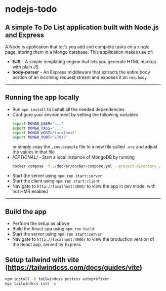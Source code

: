 # nodejs-todo

## A simple To Do List application built with Node.js and Express

A Node.js application that let's you add and complete tasks on a single page, storing them in a Mongo database. This appllication makes use of:

* **EJS** - A simple templating engine that lets you generate HTML markup with plain JS
* **body-parser** - An Express middleware that extracts the entire body portion of an incoming request stream and exposes it on `req.body`

---

## Running the app locally

- Run `npm install` to install all the needed dependencies
- Configure your environment by setting the following variables
  ```bash
  export MONGO_USER="..."
  export MONGO_PASS="..."
  export MONGO_HOST="localhost"
  export MONGO_PORT="27017"
  ```
  or simply copy the `.env.example` file to a new file called `.env` and adjust the values in that file
- *[OPTIONAL]* - Start a local instance of MongoDB by running
  ```bash
  docker compose -f ./docker/docker-compose.yml --project-directory . up
  ```
- Start the server using `npm run start:server`
- Start the client using `npm run start:client`
- Navigate to `http://localhost:3000/` to view the app in dev mode, with hot HMR enabled

---

## Build the app

- Perform the setup as above
- Build the React app using `npm run build`
- Start the server using `npm run start:server`
- Navigate to `http://localhost:4000/` to view the production version of the React app, served by Express

## Setup tailwind with vite (https://tailwindcss.com/docs/guides/vite)
  ```bash
  npm install -D tailwindcss postcss autoprefixer
  npx tailwindcss init -p
  ```